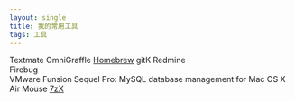 ```yaml
---
layout: single
title: 我的常用工具
tags: 工具
---        
```


Textmate
OmniGraffle
[Homebrew](https://github.com/mxcl/homebrew)
gitK
Redmine   
Firebug      
VMware Funsion
Sequel Pro: MySQL database management for Mac OS X
Air Mouse
[7zX](http://7zx.en.softonic.com/mac)